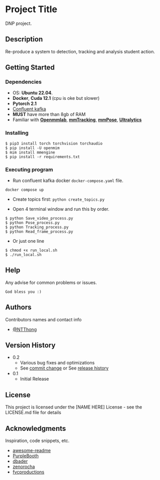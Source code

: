 # Project Title

DNP project.
## Description
Re-produce a system to detection, tracking and analysis student action.


## Getting Started

### Dependencies

* OS: **Ubuntu 22.04**.
* **Docker**, **Cuda 12.1** (cpu is oke but slower)
* **Pytorch 2.1**
* [Confluent kafka](https://kafka-python.readthedocs.io/en/master/apidoc/KafkaConsumer.html#kafka.KafkaConsumer.poll)
* **MUST** have more than 8gb of RAM
* Familiar with [**Openmmlab**](https://github.com/open-mmlab), [**mmTracking**](https://github.com/open-mmlab/mmtracking), [**mmPose**](https://github.com/open-mmlab/mmpose), [**Ultralytics**](https://github.com/ultralytics/ultralytics)



### Installing

```
$ pip3 install torch torchvision torchaudio
$ pip install -U openmim
$ mim install mmengine
$ pip install -r requirements.txt
```


### Executing program

* Run confluent kafka docker `docker-compose.yaml` file.
```
docker compose up
```
* Create topics first: `python create_topics.py`

* Open 4 terminal window and run this by order.

```
$ python Save_video_process.py
$ python Pose_process.py
$ python Tracking_process.py
$ python Read_frame_process.py
```

* Or just one line
```
$ chmod +x run_local.sh
$ ./run_local.sh

```

## Help

Any advise for common problems or issues.
```
God bless you :)
```

## Authors

Contributors names and contact info


* [@NTThong](https://twitter.com/tthong59964726)

## Version History

* 0.2
    * Various bug fixes and optimizations
    * See [commit change]() or See [release history]()
* 0.1
    * Initial Release

## License

This project is licensed under the [NAME HERE] License - see the LICENSE.md file for details

## Acknowledgments

Inspiration, code snippets, etc.
* [awesome-readme](https://github.com/matiassingers/awesome-readme)
* [PurpleBooth](https://gist.github.com/PurpleBooth/109311bb0361f32d87a2)
* [dbader](https://github.com/dbader/readme-template)
* [zenorocha](https://gist.github.com/zenorocha/4526327)
* [fvcproductions](https://gist.github.com/fvcproductions/1bfc2d4aecb01a834b46)
